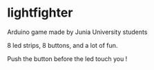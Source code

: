 # lightfighter
Arduino game made by Junia University students

8  led strips, 8 buttons, and  a lot of fun.

Push the button before the led touch you !
